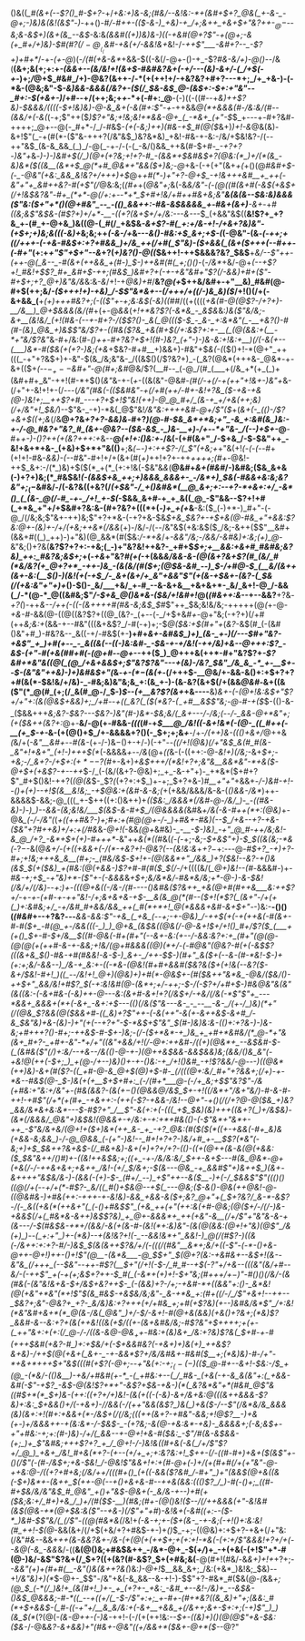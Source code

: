 ()&((*_#(&+(--$?()_#-$+?-*+/_+&:+)&-&;(#&/--&!&:-*+(&#+$+?_@&(_+-&-_-@+;-)&)&(&!(&$"-)_-++()-#_/-#++-(($-&-)_+&)-+_/+;&++_+&+$+"&?++-$_@-$--&;&-&$+)(&+(&_--&$_-&:&*(&&#((+)_)&)&_-)((-+&#(@+?$"-+(@+;-&(+_#+/+)&)-$_#(#$?(/-@__(_($_&_#-+&(+/-&&!_&+*&!-/_-++$"___-&#+?--_-$?+)+#+*_/-+_-(+-@_)(_-/(#(+&-&*_+&&-$((-&(/-@+-()-+_-$?_#&-&/+)-@()--_/&(__(&+;&(+;+:+_-(&&+*--(*&/&!+!(&+$-#&#&?&+(-+/---(&)-&+/-(_/+$(-+_-)+;_/_@+$_#&#_/+)-@&?(&++-/-*(+(++!+/-+&?&?+#+?---*+;_/+_+&-)-(-*&-(@&;&"-$_-&)&&-&&&(/&?+-($(/_$&-&$_@-(&$+:-$+:+"&"--_#+:-$(+&+-)_/+#--+/(++;&;+_+_-*+(-#+:_@__-(-)((-((#--+_&)++$?&)-$&&&/((((-$+!&)&)-@-&_&+(-&(#+:$"-+-_++&&_@(*+&&&(#-/&:&/(#_-_-(&&/+(-&(_(-+;$"++($_)$?+"&;+!&;&!+*&&-@+_(_-*&+_(+"-$_$_+---+-#+?&#-++++;_@+--@(-_#+*-/_/-#&$-*(+(-&;_)_++)(#&-+*_$_#(@($_&+)_)+!-&_@&(&)-&+!$"(_-+(#(*-($"&-+++?(/&"&$_)&?&*&)_+&!-#&-+-&:-/&/+$&!&?-/(--++"&$_(&-&_&&_(_)_/-@(_-+-/-(-(_-&/()&&_++&(#-$+#-*_-+?+?-)&"+*&_-)-)-)&#+$(/_)(@+(+?&;+!+?-#_-(&&*+$&#&$+?(@&:(*_)+/(*(&_-&)&*($((&__(&*+$_@(*+#_@&*+"&&($+)&;-@_+&-(-+(+"(&+_+(_+()(@_#&#+$-(-_-@&"(+&:_&&_&!&?+/+++)+$_@+_+#(*-)+"+?-@+$_-+!&+++&#__+_++(-&"+"+_&#++&?-#(+$"(/_@&:&;(*(#+*+(_@&"+;_&(-&*&/&"-(-$(@($(#(&+#(-&$(+&$+$($_/+!&$&?&"-#+_(*+*-@(/+:+--*+*_$+#+!&/+#+_+#&+&;&"__&_(&(&--_$&:&)&&&($"&:($+"+*()(@+#&"_--_-(()_&&++:-#&-&$&&&&_+-#&+(&+)__-&+*-+_#((&;&*$"&$&-(#$?+)+/+*-__-((+?(&+$+/+/&:---&---*_$_(+&&"&$((__&!$?+_+?&_+-(#_+-@+&_)&((@-(_#(/_+&$&*-&+_$?-#(_+:+/&-+!-/+&+?&)&"-(+$+;+)&;&_((_$($-_&)+*&;&;++_(-&-/+_&---_&()-#&:+$_&+;+$-(_(-@&"-(&*-(-++;_+_((/+++-(-+&-#&$+:+?+#&&_)+/&_++(/+#(_$"&)-_($+&&(_(&+($+++(--_#+*_+-(-#+"_(+:+*+"$"+$+"--&*+?(_+)&?()-@((_$&++!-++$&&&?&?_$&$__+*&/--$"++-(++-@(_&--_-#(&+(++&&_+(#-)_$-)++&#(#(_+;()()-*(-_/&*_+&/-@+*(--+$?+!_#&!+$$?_#+_&#+$-++;(#&$_)&#+?+(-+-+&"&#+"$?(/-&&)+#+($"-#+$+;+?_@+)&"&/&*&:&_-&_/+!-+_@&)+#_/__&?_@(+_$++&/&#+-+"__&)_#&#(@-#+$(++;&/_-($+++!+)-+&)_/-$$"&*&+--(/+++/+((/-)&_&)($_/+!()(/+(-&+&&_(__+_(+)+++#&?+;(-(($"+-+;&:&$(*-*&)(*(*_#_#_/((+((((_+&(#-@(@$?-/+?+)-__/&__)_@+$&&&*(*&/(#_+(+-@_&&_(_+!+*&?$?(-&*&_-_&$&_&:_)&($"&/&;-&+__(&!&/_(+!(#&-(--+-#+?-/($$?()-_&(_@((($-$_-_&-_+:&*&"(_-__+&?()-#(#-(&)_@&_+)&$$"&/$?+*-((#&($?&_+&(#+$(/+:&*$?+:+-__(_(@(&&:+(__-*+"&/$?&"_&-#+/&:(#-*()++-#+?&?+$+!(#-)&?_(+"-)-)&-&:+!&:+__)(/(-&(+--(___)&*-#($&_(+(_+?-)&;_(_+&*+$&?-#+#__+)&&+)-#&"+$_&(-(_($()+!-*(@+"_++(((_-+"+?&$+)+-&"-$(&_/&;&"&-_/((&$()(/$?&?+)_-(_&?(@&*(+++&-_@&*-+-&+(($+_(--$-_+--$&#+"-@(#+;&#_@&/$?(__#--_(-@_/(#_(___+(/&_+*(+_(_)+(&#+#+_&"-++!(#-*+$()(_&"_&-+-(_+_-((&(&"-@&#_-(#(/-+(/-+(++"+!&+-)&"+_&-(/+"+-&!+!+-(/_-_--(_/&"(#&(-(($&#&"-+(/+#(++/-#+-&!+?&_($-+&-+&(@-)&!+;__+$+$$?+#_---+?+$+!$"&!(++)-@_@_#+/_(&-+_+/+&(++;&)(/+/&"+!_$&/_)--$"&-_-+)-*&(_@$"&!_/&"&:++++&#-@+/$"($_+(*&+(-_(()-/$?+&+$((+;&*(/&__@+?&*+?+?-&&)&*-#+?_)(@-#-$&_&*+*&;+"_-&_+:&#(&_)&:-+-/-@_#&?+"&?_#_(&+-@&?--($&-&$_-_)&-__+)-/+--*+"&-_/(--)+$+-_@__-#+_+*-)-$()$?++(*+(&?+++:+_&--__@_(+!+:()&:+_-/&(-(+#(&+"_/-$+&_/-$-$&"++_-&!+&+*+&-_(+&)+$+*+"&(()__+;&*($-$-)+:++$?-/(_$"(+&;+*+"&(+!_(-(-(_--#+(+!+!-#&-_&&)-(--_#&"-#+!+/+(&+(#(_+)_++!+?+-++_++++;(#+-_@&!-++$_&+:-/(*_)&)+$($(*_+(*_(+:+!&(-$&"&*&*(__@&#+_&+(#&#_/-)&#&;($&_&+&(-)+?+)&;(*_#&$&!_(-(&*&$+&_++;+)&&&_&&&+-_-/&*+)_$&(-#&*&+&:&;&?&"+;_$_(-$&#&/-/(-&?&((+&?(/_(+$&"-/_+()&#&*(__@_&+;+:--+?-*+&+:+/_-&*()_(_(&-_@(/-#_-+-_/+!_+-$(_-$&&_&+#-+_+_&((_@_-$"&&--$?+!+#(_+*&_+"+/+$&#+?&:&-(#+?&?+(($(*+$(*-)+_+(+*&__-&:($_(-)+*-)_#+"-(-@_/(/&;&;$"&+-++)&;$"+?+*&-(-+?+&-$&*_$+&_$&?+-+$+&(@-#&_+"+&&:$?&:_@_+-(&)+_-/+*_/(+&;++&*(/&&_(+)-/&/-/(--/&"&$(+&:&$($_/&;-&++($$"__&#+(&&+#((_)_++)-)+"&)(@_&&*(#($&:_/-*+&_/+*-&&"_/&;-/_&&/_-&#&)+:&;(_+)_@-*&"&;()+?&(__&?$?+?+:-+&;(_-)+"&?&!++&?-_+#+$_$+;+__&&:+&+#_#&#&;&?&)_++:_#&?&;&$+;_+(-_+&_+"&?_#(+(_-+(&&*&/_&&-&-(@(&+?&+$?(#_(&/_#(*&/&?(+_@+?+*_-++-)&_-(&(&/(#($+;(@_$&-&#_--)_$-/+#_@-$_(__&/(&++(&+-&:(__$()-)(_&!(+(-+$_/-_&+(&+/+_&"+&&"$"(+_(&-+$&+-(&?-(_$_&(/(+&:&"+"+)+*()-$()-_&/___+&/_+-#_--&-&+&__+&+&+*-_&/_&+!-@_/-&&(_/-*(@-*_@((&#&;$"_/-$+&_@()&*&-($&/+!&#+!_@(_(#&++:&_--+--&&?__+?&_-+$?($_)-++_&--/++(-((-(&++++#(#&-&;&$_$_#$"++_$&;&!&/&;-+++++(@_(_+-@-_+&-#_-&&(@-((@((&?$?+((@_(&?-_(+--(-_/+$+&_#+-_@+"&;(-+?+)(/+#(++*&;&:+*(&&-+--#&"(((&+&$?_/-#(-+)+;-$_@($&:+$(#+"+_(*&?-*&$(#_(-(&#()&"+#_)-#&?&--_&((-+/-#&$(+-__)+#+*&+-&_#&$_)+)_(&-_+-)(/---$_#+"&?-_+&$"_+_)+#(+--_-_&((&(--((-)&:&#-_-$&-+-+/&!(-++_/&)+&-_-@+++:$?_-&$-(+"-#(+&_(#_#+#(-(@+#-_-@+*--++($_)_@+++&(++*-#+"&?$?+*_-$?&#+*&"&((@(_(@_/+&+&&$+;$"&?$?&"--_-+(&)-/&?_$&"_/&_&_-*_+-__$+--$-(&"&"++&)-)+)&#&$+"(*&_-+-$(*-$(&(+_-(/+++$-__@&/+-&&-&()+:+$+?+?+#(&(*-$&!&/+/&)-_-#&;&)&"&;&_+:(&_+-)-(&-&?(&+$(/+(&&_@&#-_&+((&($"(*_@(#_(+;(/_&(#_@-/_$-)_$--(+__&?$?(&+_+&----__&)_&+-(-(@+!&:&$+"$?+/+"+:(&(@&$+&&)+;_/+#--+((_&?(_($(*&?-$(_-$+#__&$$"&;-@-#-+($_$-(()-&-_($&&+++_&;&?-$&?---$&?-)&"(#-)&*-$&;&/(_&+---/-/&;(--/-_&&-@+*&"+;(+($&++(&?+:_@+-__&/-@(+-#&&-_(((_(#-+_$___@_/&!((-&+!&*(-(@-_((_#++(-__(+_$-+-_&-(+(@()+$_/+-&&&&+?()(-_$+;+;&_+___-/+_-/(++)&-((()+&+/_@++&*(*&/+(_-&"__&#+--#(&-_(+_-_/-)&$-$()+-+/-)(-+"-_-((/+!(@&)(/+"&$_&(#_#(&-_&"+!+&+"_(+!-)+++$(*_(-&&&&_+--/&_(@+_((_&-(-(($+$+:-@-_&!+)(/&;_-&+_$+;-+&;-/_&+?-/+$+:($+*--$?(#_+-&+)_+&$+++/(*&!+?+;&"&__&&*&"-*+&($-@+$+(+&$?-+--++_$-/_(-(&/(&+?-@&)+;_+_-&-+"+)-_+*&*($+#+?$"_#+$()&!-++?(_(@(&_$-_$?_(_(+?+:+$_)+-+;_$+?+&-)_#__+"+"_+&&+*-/-)&#-_+!--()+$($+)--+!_$(&__&!&;_-+$_@&:+$($&#_-&-&;(*+(+&&/&&&/&-&-(_()&&-/&*_)++-&&&&$-&&;-@_(((_+-$++((+:()&++)+*((_$&:_/&&&*(/&#-@-/&/_)-_-((#&-&)-)-)_)--&&-(&;&!&/___$(&_$-&-#+$_/(@&&&&(*&#&___+/&*(-&*-#++(*+:(@_&_)_+-@&*_(-/-/&"(*(*+((++#&?-)+;_#+:_+(#_@(@_+-/-____)+#&+-#&)(--$_/+&--+?-+&-($&"+?_#++&)+/+:_+(/_#&*&_-@+!(_-&&*(@+*&#&)-*_-__-$-)&)_-+"_@_#-++/&;&!-&_@_/+?_-&*+$+(+)-#+*_$+$+*-_&"++_&(*((_#&(_(-(-_+;_-&;-$+&$"+)-$_$((&(&;-*&(-_$?-$-&(@_&+/-(+((+&&+(-/(*-+&?+!-@&?(--(&!&:&_+_+?_$-$+:---@-#_$+?_-+)+?-#+;+!&;+++&_&__(#+;-_(#&/&$_-_$+!+-(@(&&*+"_/&&_)+?($&!--&?-+()&(&$_$(+($&)_+(#&:(@(+&&-)$?+#-#(#($_$(/-/_+((((&/(*_@+)&!--(#-*&&&#-)+-_#&-+;+$_-+"&)+*-($"+-(-&&&_&*+$+;&/&*&/-#&*&/&;+*-@-)-&-$&!(/&/+/(/&)--+:_)_+-_(((@+&((-/&_-/(#----()_&_#&($?&++_+&(@+#(#++&___&:++$?+/-*+_-+-(+#-*+-+*+"&!-/+;&+&+&-+$-__&(&_@(*(#--($+!(*$?(_(&+"-/+(+(_)+:&#&;+/_-+/&#_#+&&/&&_++(_#(*+*+!_@(*&&&+&#-&+$+"-_-)&:-__-()()(_(#&#_+--+?&?_--_-___&&-&&:__$"-+&_(_+&_(--+;-+-@&)_/-++$(*_+(-+(_++&_(-#(&+_-#-#($+_-#(@_+-/&&(((-_)_)_@+&_(&$&*((_@_&(/-@-&+!_$+/+!()_#+/$?($_(___+(+()_$+_-#-$+/&__$(*(#-@&(-#+_(#+"(--&+-&:_(+--/-&&:&?+:+_(#+"(@(@-*_(_@(@(+(++#-&-+-&&;+!&/(@+__#&&&((@_)(*+/-(-#_@&"(@&?-#(+(-&$$?(((&+&_$()-#&-+#(#&_&!-&-$-)_&+-_/++-$_$-)(#+"_&($+(--&-(#-*&!-$-)+(+:+;&/-&&--)_/&-+_&:+-((-*&-(@&!(#+#+&&#($&?&_($+(+!&(--&?($-&+/_$&!-#+!_)((_--/&!+!_@+)(@&)+)+#(*-@&$+-(#($&++"&*&_-@&/($&/()-_+_+$+"_&&/&!+#$?_$(-+:&!&#(@-(&*+;+/-++;-$-/(__-$?+/+#+$-)_#_&_@&"&(&"(&((&:-$($-&+#&-(-&)++-@--_-&:(&+#-&+!+?(/&$+/-+&/(/&(-*$"$"+_---*&&+_&&&+(*+(-&+_-&+:+$--_-_(()(/&($"&---&-_-_--__-&-_/(+-/_)&)(*+"(/(@&_$?&&(@($&&+#-((_&)+?$"+_+-_(-&(++"-*&(_+-&++&$-&+#_/-&_$&"&)+&-(&)-)+"(+(-_-+?+"-$-*&$+*$"&"_$(#-)&)&:&-(*()+:+?_&-)-)&-&;+#+++?()-#+;-++_&$-#-$+_-)&;-(_/-*($+*&*-+_)&_+_+#+*&#&/(*_@-*+"&(&+_#+?-_+#+-&"-*+/+"((&"+&&/+!(/-@+:++&#-/((+)(@&*+_--&$&#-$-(_(&#&($"(/_)+:&/--+&-_-/&(()-@-+-)(@++&$&&-&&$&*&)&;(&&/()&_&"(-+*&!_@(_++_(-$+;_)_+(@-/+--)&)()+-+-()&:-+_/+!()&#_-+!$?&&_/-@---)(_(@&*____(++)&)-&+_(#_($?-((_+#-@-&_@+$(@_)+$-#-_(/(((@+:&/_#+"+?&&+;(/+)-+-*&--#&$(@-*_$-)&(+(+__$+$+#+:_(-/(#+*___@-(-/+_&;+$$"&?$"-/&(+#&:+"&:+/&"+-(#&*(&&?-(&$(+-$()(@&&_@_/&$_$+-+!((_/&*+"_/&_+"&/_)-#-&-#-++!-*+#$"(/+*(+(#+_-+&++:-(++(-$?-+&&-/&!_--@+"-+()(/(/+?_@-@($&_+)&?_&&/&*&+&:&*---$-#$?+"_/__$"-_&(+:+(-(_((_+$_$&)(*&)+++((&+?(*_)+/&$&)-(&*(/&&&/_@&"+)&$&!(@&&+-+/&:+*-_+:+*+#&(()-_(-$"&*+"&*+-++_-$"&/&+__&/(@+!+*($+)&*(++_&-_+_-+?_@&:(#($($(*((+-+&&(-#+_&)&(+&&-&;&&_)-/-@_@&&_(-(+"-)&!--_#+!+?+?-)&/+#_+-__$$?(*&"(-&;+)+$_$&++?&+&$-*(/_#&+&)__-&+(+)+?+/+?-(()-((+(@++_(&*-&(@(*+&&:($_$&"&++/()_#_)+-((&!++&$&;+;((+_-+-/&/&:&/_$+_+*-&+*_$---#(&_@&*-@+(+&(/-/-++&+&+;+&++_/&!-(+/_$_/&*+;-$(&---@&_-+_&&#$"+)&*+*+$_)(&+-&++++"&$&/&-_)-(&&(_-(+)-$-_(#+/_--)_+$"+*_+-*-&($__-)+(-/_$&&$"$"(*_(()()(*(@(/+*(--+_/_+(*-__#$?-_&/((_#()+$&__@--+$(_---@&;($-&()-@&(++_@&!-@-((@&#&_-)+#&_(++:-+++-+-_&!&)-&&*_+&*&-&_($+;&?_@+"+(_$+?&?_/_&-*-&$?-/(-_&((+&(*(++&+"(_(-()+#&$$"_(+&_++(+"(++:&(+#-@&;(@($+/-/(__/-)&-+&&$(/+(_#&*&-&++)&$$?&)_+_@+-&&&*+_++(+&"-&__(/+/$"+"&"&-_&-+(&---/-$(#&$&-+*+/(&&/_-&_(+(&-#-(&!(*+:&)&"-(&_(@(&&:(@+!+"&)(@$"_/&(+)_)--(_+:+"_)+-(*&)--+(&!&?+!(-_--&&!&*+"_&&!-)_@(/(#$?-)((&(-/&++:+:+?-#_/-)&$_$(_&(&_++$?&/+/(-(((/(#&"__&*+;&/+((-$"-(-*-_()+&-@++-@+!_)++_-()+!$"(@__-(&*&___-@_$_$+"_$(@+?(_&:-+&#&+--&$+!(&--&"&_(/+++_(--$&"--_+_+-#$?(__$+"(/+!_(-$-/_#_#--+$(-$?$"+/+&-_-(((&"_(&/+#--&/-(-++_$"_+(-+(+;&$+?++-$_#(_(-&*+(+)+!-$+"&;(#+++/+$-)$"-#()_(_)(/&/-(&(_#&(-(&"&!&_+&-$+/&$+&$?+$+$-_(-(&&)+?-/+;-+&#-*+((&&"+:()-_&*&!(@(+&"+*&"(*+!$"_$(&_#&$-+&$&/&;&"-_&-+*&_+:(#+((/-/_/$"+&+!-_-++--*_$&?+;&"-@&?+_+?-_&/&)&:+?+++(+/+#&_+;+#(+$?&)(*+--)&#&/&*$"_/+:&!(*&"&#+&+*(*_@(&-/&(_@&"_)+/-$_/-&+!-#(@+_&(&_&)(+_&()__+?&_+;(*&)$?_&&#-&--&:+?+(&(++&!((&(+$_/(*($+$-(&+&#&/&;-#$?&"+$_++++;+(_+-(_++"&*+:+(+:(/_@-__/-/((__&-&__@-@&$_++$-#&:+(&)&*+*_/&:+?&)$?&(_$+#-+-#(__++*+$&#(+&?-#_)+:+$&/+(-$+&&#&?(-+&+)+)&(+)_++&$?&+&)-/++_$(@(+&+(_&+-_-+-&&*$?+/&/&#&+-#&#($__+;(*&)&)-#-/+"-*+&+*+++$+"&$(((#(+$?(_-@+;--+"&(+:-$+;_(-(-)($($_@-#+--&+!-$&:-/_$_+(@_-(*&/-(()&__)-+&/+#&#(+-*_-(_+#&:+--(_/_#&-_(+&(-+-&_&(&"+:(_+&&-&#(-$"-+$?_-&$-@_(&!$?+*+"-&$?+$&-+&-)(*(_&?&*&"+*(#&#_@$"&((#_$+*(*_$+)&-(++:((+?+/+)&!_-(*&(+((-(-&)-&+/&+&:_@_(((&_++&&&_-_$?&)+:&:_$+&&(_)+/(-+&+)-/_/&&(-_/(*+*+"&&(&$?_)&(_)+&($-/--$"(/&*&/&_&&&(&)(&+:+!(#+:+&&+(*-/&$+*(/(/&;(((+_+(&+?-+_#&"-&&;+!_@$?__-)+&(+-)+/&&&++-+(&:&*-/-$&$-_-(+?&;-&(@-+&:&*-+&)-_&&&&+;(-&;&$+-+"+#&:-_+;+:(#-)&)-/+/(_&&-*-+_-_@+!+&-#($&:_-$"_/_#(_&-&$&&-(+;_)+_$"&#&;+_++$?+?_+_/_@+!-/-)&!&((#+&(-&(_/+/$"$?+/_@_)_+&+_/&!_#+&(*+?-(+--(+/+_+;+:&?&:+!_$++-*(/-*(*(#-#+)+&+*($(&$"+-()(/$"(-(#-/&$+;+&-$&!_/-@&!$"&&+!+:_+(#-@+(-)+/(+(#+#(/+(+"&"-@-+_+&:_@-/((+?+#_+&;(/&/+*+/(((#+*()_(+(__(-&&(_$?&#_/-#+"_)+"(&&$(@+&_((*&(-$+)&*+-(&++_$(++*-@(*-*-+()+*&*+&-#--++&_(&&:((()$?_/_)-#(-()+;_((#-#+$&/&/&"&$_#_@&"_+()+"&$-@_&+(-_&/__&-+*-_-)+#(+($&;&:+/_#+)+&_/_)+/(#($_$-__)(#&;(#+-(@()&!($-*-/(/++&&&(+"-_&!&#(&_$(@&-+*(@+$&:&_(___$"--+&-)(/$"+"+#_)_-&!&+(-&#((+:_-_-($-*_)&#-$$"&/(_(/$"-((@(#&*&(_/&!+_(-&*-*+;+-($+(&-_-+-&;(-+!()+:&:&!(#_++!-$(@_-&&(&+/(/+$(+&/+?+#&$-+-)+_()_$_-+;-((@&)+:+$+?-+&+(/+"&:(/&"_#&--_&&+*++(&-&&?&+-/&-(+(@(+(++$+;+(+:+!-*&(-(+:+/$"&&&!+?+/+_(--&_@(-&_-&&*&/-((__&(@()&;+#&$&++_-/&*-@+_-$(_+/_)+_-+(+&(-(+!$"+*-#(@-)&/-&$"$?&+(/_$+?((+(&?(#-&$?_$+(+#&;&(__-@(#+!(#&/_-_&_&+)+!+_+?+;-_-&&"($+)+$(#+#(__-&"()&(&++?&(_)&:_)-@+!_$__&&_&+;_/&:(+&*_)&!&;_$&)--+!_/&"&)+)(*_$-@+-_$$"-/&"+&(-&_&&--&-+!-)-$$"+?-#&*_#($&(_@-(_&&*+;(@_$_(-*(/_)&!+_(&(#+!_)+-_+_(+?+-_+&:_-&#_+--&!-/&)+_--&$&-(*_)&$_@&&&;-#-*((_--+((+/(_-$-/$"+:+;_+-#+-(#+*&?((&_&)+"+;(&&:_#(*+$+&&$-(_#-((-+"+/__&_&/&:+(-&+__+&&_+(/&++;&+-$+:+;(-+)$"_)_)(&_$(*_($?(@($_-(&-@++-(-)&-_++!-(-/(+(++!&:-_-$+-((&)+)()(@(@$"+&-$&:($&-_/-@&_&?-&+&&)+"(#&+-@&"((+/&&+*($&+-@+*($-_-@$?$"

